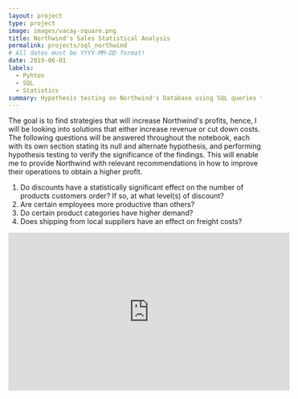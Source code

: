```yaml
---
layout: project
type: project
image: images/vacay-square.png
title: Northwind's Sales Statistical Analysis
permalink: projects/sql_northwind
# All dates must be YYYY-MM-DD format!
date: 2019-06-01
labels:
  - Pyhton
  - SQL
  - Statistics
summary: Hypothesis testing on Northwind's Database using SQL queries to obtain Business intelligence.
---
```


The goal is to find strategies that will increase Northwind's profits, hence, I will be looking into solutions that either increase revenue or cut down costs. The following questions will be answered throughout the notebook, each with its own section stating its null and alternate hypothesis, and performing hypothesis testing to verify the significance of the findings. This will enable me to provide Northwind with relevant recommendations in how to improve their operations to obtain a higher profit.

<ol><li>Do discounts have a statistically significant effect on the number of products customers order? If so, at what level(s) of discount?</li>
<li>Are certain employees more productive than others?</li>
<li>Do certain product categories have higher demand?</li>
<li>Does shipping from local suppliers have an effect on freight costs?</li></ol>

<iframe width="560" height="315" src="https://www.youtube.com/embed/5QU1P7MvIjU" frameborder="0" allow="accelerometer; autoplay; encrypted-media; gyroscope; picture-in-picture" allowfullscreen></iframe>
